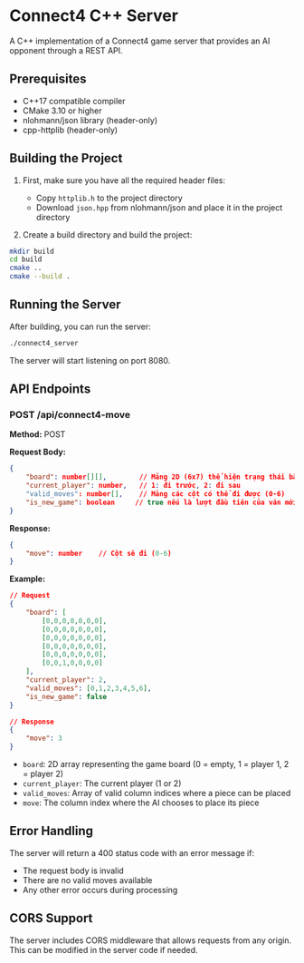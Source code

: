 # Connect4 C++ Server

A C++ implementation of a Connect4 game server that provides an AI opponent through a REST API.

## Prerequisites

- C++17 compatible compiler
- CMake 3.10 or higher
- nlohmann/json library (header-only)
- cpp-httplib (header-only)

## Building the Project

1. First, make sure you have all the required header files:
   - Copy `httplib.h` to the project directory
   - Download `json.hpp` from nlohmann/json and place it in the project directory

2. Create a build directory and build the project:
```bash
mkdir build
cd build
cmake ..
cmake --build .
```

## Running the Server

After building, you can run the server:
```bash
./connect4_server
```

The server will start listening on port 8080.

## API Endpoints

### POST /api/connect4-move

**Method:** POST

**Request Body:**
```json
{
    "board": number[][],        // Mảng 2D (6x7) thể hiện trạng thái bàn cờ hiện tại
    "current_player": number,   // 1: đi trước, 2: đi sau
    "valid_moves": number[],    // Mảng các cột có thể đi được (0-6)
    "is_new_game": boolean     // true nếu là lượt đầu tiên của ván mới
}
```

**Response:**
```json
{
    "move": number    // Cột sẽ đi (0-6)
}
```

**Example:**
```json
// Request
{
    "board": [
        [0,0,0,0,0,0,0],
        [0,0,0,0,0,0,0],
        [0,0,0,0,0,0,0],
        [0,0,0,0,0,0,0],
        [0,0,0,0,0,0,0],
        [0,0,1,0,0,0,0]
    ],
    "current_player": 2,
    "valid_moves": [0,1,2,3,4,5,6],
    "is_new_game": false
}

// Response
{
    "move": 3
}
```

- `board`: 2D array representing the game board (0 = empty, 1 = player 1, 2 = player 2)
- `current_player`: The current player (1 or 2)
- `valid_moves`: Array of valid column indices where a piece can be placed
- `move`: The column index where the AI chooses to place its piece

## Error Handling

The server will return a 400 status code with an error message if:
- The request body is invalid
- There are no valid moves available
- Any other error occurs during processing

## CORS Support

The server includes CORS middleware that allows requests from any origin. This can be modified in the server code if needed.
